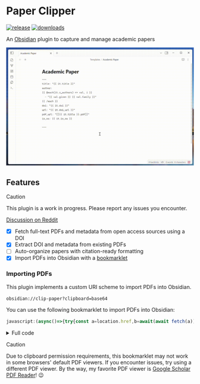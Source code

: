 # Paper Clipper

[![release](https://img.shields.io/github/manifest-json/v/ras0q/obsidian-paper-clipper.svg?color=A68AF9&style=for-the-badge&logo=github)](https://github.com/ras0q/obsidian-paper-clipper/releases/latest)
[![downloads](https://img.shields.io/badge/dynamic/json?url=https://raw.githubusercontent.com/obsidianmd/obsidian-releases/master/community-plugin-stats.json&query=$['paper-clipper'].downloads&label=Downloads&color=A68AF9&style=for-the-badge&logo=obsidian&)](https://obsidian.md/plugins?id=paper-clipper)

An [Obsidian](https://obsidian.md/) plugin to capture and manage academic papers

![thumbnail](./public/thumbnail.gif)

## Features

> [!CAUTION]
> This plugin is a work in progress. Please report any issues you encounter.
>
> [Discussion on Reddit](https://www.reddit.com/r/ObsidianMD/comments/1ioa6ai/creating_a_plugin_that_clips_academic_papers_by/)

- [x] Fetch full-text PDFs and metadata from open access sources using a DOI
- [x] Extract DOI and metadata from existing PDFs
- [ ] Auto-organize papers with citation-ready formatting
- [x] Import PDFs into Obsidian with a [bookmarklet](#importing-pdfs)

### Importing PDFs

This plugin implements a custom URI scheme to import PDFs into Obsidian.

```plaintext
obsidian://clip-paper?clipboard=base64
```

You can use the following bookmarklet to import PDFs into Obsidian:

```js
javascript:(async()=>{try{const a=location.href,b=await(await fetch(a)).bytes(),c=b.reduce((d,e)=>d+String.fromCharCode(e),""),f=btoa(c);await navigator.clipboard.writeText(f);location.href="obsidian://clip-paper?clipboard=base64"}catch(a){alert(`Error: ${a}`);console.error(a)}})();
```

<details>

<summary>Full code</summary>

```js
javascript:(async () => {
  try {
    const url = location.href;
    const pdf = await (await fetch(url)).bytes();

    const binaryString = pdf.reduce(
      (acc, byte) => acc + String.fromCharCode(byte),
      "",
    );
    const base64Data = btoa(binaryString);

    await navigator.clipboard.writeText(base64Data);
    location.href = `obsidian://clip-paper?clipboard=base64`;
  } catch (error) {
    alert(`Error: ${error}`);
    console.error(error);
  }
})();
```

</details>

> [!CAUTION]
> Due to clipboard permission requirements, this bookmarklet may not work in some browsers' default PDF viewers.
> If you encounter issues, try using a different PDF viewer.
> By the way, my favorite PDF viewer is [Google Scholar PDF Reader](https://chromewebstore.google.com/detail/google-scholar-pdf-reader/dahenjhkoodjbpjheillcadbppiidmhp)! 😉
